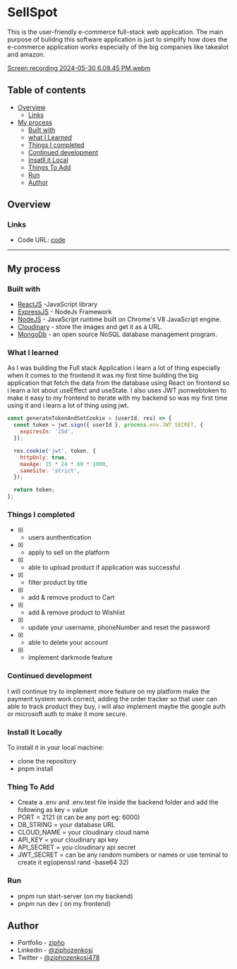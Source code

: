 # SellSpot

This is the user-friendly e-commerce full-stack web application. The main purpose of bulidng this software application is just to simplify how does the e-commerce application works especially of the big companies like takealot and amazon.

[Screen recording 2024-05-30 6.09.45 PM.webm](https://github.com/Ziphozenkosimthombe/SellSpot/assets/123859903/fc6054c8-a43a-4ac8-826b-f2e41cd4b5b1)

## Table of contents

- [Overview](#overview)
  - [Links](#links)
- [My process](#my-process)
  - [Built with](#built-with)
  - [what I Learned](#what-i-learned)
  - [Things I completed](#things-I-completed)
  - [Continued development](#continued-development)
  - [Insatll it Local](#install-it-local)
  - [Things To Add](#things-to-add)
  - [Run](#run)
  - [Author](#author)

## Overview

### Links

- Code URL: [code](https://github.com/Ziphozenkosimthombe/SellSpot.git)
---
## My process

### Built with

- [ReactJS](https://react.dev/) -JavaScript library
- [ExpressJS](https://expressjs.com/) - NodeJs Framework
- [NodeJS](https://nodejs.org/) - JavaScript runtime built on Chrome's V8 JavaScript engine.
- [Cloudinary](https://cloudinary.com/) - store the images and get it as a URL.
- [MongoDb](https://www.mongodb.com/) - an open source NoSQL database management program.

### What I learned

As I was building the Full stack Application i learn a lot of thing especially when it comes to the frontend it was my first time building the big application that fetch the data from the database using React on frontend so i learn a lot about useEffect and useState. I also uses JWT jsonwebtoken to make it easy to my frontend to iterate with my backend so was my first time using it and i learn a lot of thing using jwt.

```js
const generateTokenAndSetCookie = (userId, res) => {
  const token = jwt.sign({ userId }, process.env.JWT_SECRET, {
    expiresIn: '15d',
  });

  res.cookie('jwt', token, {
    httpOnly: true,
    maxAge: 15 * 24 * 60 * 1000,
    sameSite: 'strict',
  });

  return token;
};
```

### Things I completed
- [x] - users aunthentication
- [x] - apply to sell on the platform
- [x] - able to upload product if application was successful
- [x] - filter product by title
- [x] - add & remove product to  Cart
- [x] - add & remove product to Wishlist
- [x] -  update your username, phoneNumber and reset the password
- [x] - able to delete your account
- [x] - implement darkmode feature

### Continued development

I will continue try to implement more feature on my platform make the payment system work correct, adding the order tracker so that user can able to track product they buy, i will also implement maybe the google auth or microsoft auth to make it more secure.

### Install It Locally

To install it in your local machine:
- clone the repository
- pnpm install

### Thing To Add

- Create a .env and .env.test file inside the backend folder and add the following as key = value
- PORT = 2121 (it can be any port eg: 6000)
- DB_STRING = your database URL
- CLOUD_NAME = your cloudinary cloud name
- API_KEY = your cloudinary api key
- API_SECRET = you cloudinary api secret
- JWT_SECRET = can be any random numbers or names or use teminal to create it eg(openssl rand -base64 32)

### Run
- pnpm run start-server (on my backend)
- pnpm run dev ( on my frontend)

## Author
- Portfolio - [zipho](https://ziphozenkosi.netlify.app)
- Linkedin - [@ziphozenkosi](https://linkedin.com/in/ziphozenkosi)
- Twitter - [@ziphozenkosi478](https://www.twitter.com/ziphozenkosi478)
